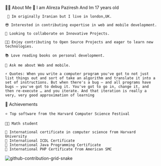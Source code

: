 🕵️‍♂️ About Me
     🙂 I am Alireza Paziresh And Im 17 years old

     📍 Im originally Iranian but I live in london,UK.
   
    😎 Interested in contributing expertise in web and mobile development.

    👯 Looking to collaborate on Innovative Projects.

    👨‍💻 Enjoy contributing to Open Source Projects and eager to learn new technologies.

    📚 Love reading books on personal development.

    💬 Ask me about Web and mobile.

    ⚡ Quotes: When you write a computer program you've got to not just list things out and sort of take an algorithm and translate it into a set of instructions. But when there's a bug — and all programs have bugs — you've got to debug it. You've got to go in, change it, and then re-execute … and you iterate. And that iteration is really a very, very good approximation of learning

🚀 Achievements

    ⭐ Top software from the Harvard Computer Science Festival 

    👨‍🎓 Math student 

    🥇 International certificate in computer science from Harvard University 
    🥇 International ICDL Certificate 
    🥇 International Java Programming Certificate 
    🥇 International PHP Certificate from American SMC
 
<!---
mrpaziresh/mrpaziresh is a ✨ special ✨ repository because its `README.md` (this file) appears on your GitHub profile.
You can click the Preview link to take a look at your changes .
--->
 
 ![github-contribution-grid-snake](https://user-images.githubusercontent.com/90142173/154796318-e529fdc7-2132-4ce7-8417-06b71cf02506.svg)
